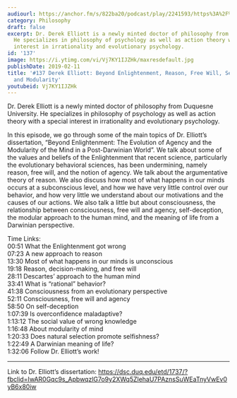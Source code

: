 ```yaml
---
audiourl: https://anchor.fm/s/822ba20/podcast/play/2241593/https%3A%2F%2Fd3ctxlq1ktw2nl.cloudfront.net%2Fproduction%2F2019-0-31%2F9121534-44100-2-b7df3dc0673aa.m4a
category: Philosophy
draft: false
excerpt: Dr. Derek Elliott is a newly minted doctor of philosophy from Duquesne University.
  He specializes in philosophy of psychology as well as action theory with a special
  interest in irrationality and evolutionary psychology.
id: '137'
image: https://i.ytimg.com/vi/Vj7KY1IJZHk/maxresdefault.jpg
publishDate: 2019-02-11
title: '#137 Derek Elliott: Beyond Enlightenment, Reason, Free Will, Self-deception,
  and Modularity'
youtubeid: Vj7KY1IJZHk
---
```

<div class="timelinks">

Dr. Derek Elliott is a newly minted doctor of philosophy from Duquesne University. He specializes in philosophy of psychology as well as action theory with a special interest in irrationality and evolutionary psychology.

In this episode, we go through some of the main topics of Dr. Elliott’s dissertation, “Beyond Enlightenment: The Evolution of Agency and the Modularity of the Mind in a Post-Darwinian World”. We talk about some of the values and beliefs of the Enlightenment that recent science, particularly the evolutionary behavioral sciences, has been undermining, namely reason, free will, and the notion of agency. We talk about the argumentative theory of reason. We also discuss how most of what happens in our minds occurs at a subconscious level, and how we have very little control over our behavior, and how very little we understand about our motivations and the causes of our actions. We also talk a little but about consciousness, the relationship between consciousness, free will and agency, self-deception, the modular approach to the human mind, and the meaning of life from a Darwinian perspective.

Time Links:  
<time>00:51</time> What the Enlightenment got wrong  
<time>07:23</time> A new approach to reason                             
<time>13:30</time> Most of what happens in our minds is unconscious              
<time>19:18</time> Reason, decision-making, and free will            
<time>28:11</time> Descartes’ approach to the human mind     
<time>33:41</time> What is “rational” behavior?        
<time>41:38</time> Consciousness from an evolutionary perspective         
<time>52:11</time> Consciousness, free will and agency      
<time>58:50</time> On self-deception  
<time>1:07:39</time> Is overconfidence maladaptive?  
<time>1:13:12</time> The social value of wrong knowledge  
<time>1:16:48</time> About modularity of mind  
<time>1:20:33</time> Does natural selection promote selfishness?  
<time>1:22:49</time> A Darwinian meaning of life?  
<time>1:32:06</time> Follow Dr. Elliott’s work!

---

Link to Dr. Elliott’s dissertation: https://dsc.duq.edu/etd/1737/?fbclid=IwAR0Gqc9s_ApbwqzlG7o9y2XWq5ZlehaU7PAznsSuWEaTnyVwEv0yB6x80iw
</div>


